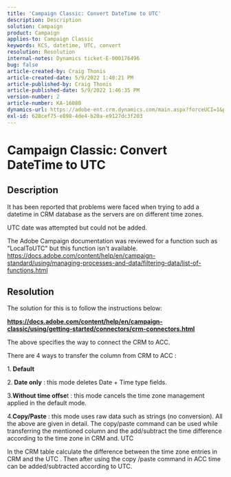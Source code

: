 ```yaml
---
title: 'Campaign Classic: Convert DateTime to UTC'
description: Description
solution: Campaign
product: Campaign
applies-to: Campaign Classic
keywords: KCS, datetime, UTC, convert
resolution: Resolution
internal-notes: Dynamics ticket-E-000176496
bug: false
article-created-by: Craig Thonis
article-created-date: 5/9/2022 1:40:21 PM
article-published-by: Craig Thonis
article-published-date: 5/9/2022 1:46:35 PM
version-number: 2
article-number: KA-16080
dynamics-url: https://adobe-ent.crm.dynamics.com/main.aspx?forceUCI=1&pagetype=entityrecord&etn=knowledgearticle&id=13f05d8c-9dcf-ec11-a7b5-00224809c196
exl-id: 628cef75-e898-4de4-b20a-e9127dc3f203
---
```

# Campaign Classic: Convert DateTime to UTC

## Description


It has been reported that problems were faced when trying to add a datetime in CRM database as the servers are on different time zones.

UTC date was attempted but could not be added.

The Adobe Campaign documentation was reviewed for a function such as "LocalToUTC" but this function isn't available.
 https://docs.adobe.com/content/help/en/campaign-standard/using/managing-processes-and-data/filtering-data/list-of-functions.html


## Resolution


The solution for this is to follow the instructions below:

<u><b>https://docs.adobe.com/content/help/en/campaign-classic/using/getting-started/connectors/crm-connectors.html </b></u>

The above specifies the way to connect the CRM to ACC.

There are 4 ways to transfer the column from CRM to ACC :

1.<b> Default </b>

2.<b> Date only</b> : this mode deletes Date + Time type fields.

3.<b>Without time offse</b>t : this mode cancels the time zone management applied in the default mode.

4.<b>Copy/Paste</b> : this mode uses raw data such as strings (no conversion). All the above are given in detail. The copy/paste command can be used while transferring the mentioned column and the add/subtract the time difference according to the time zone in CRM and. UTC

In the CRM table calculate the difference between the time zone entries in CRM and the UTC . Then after using the copy /paste command in ACC time can be added/subtracted according to UTC.
